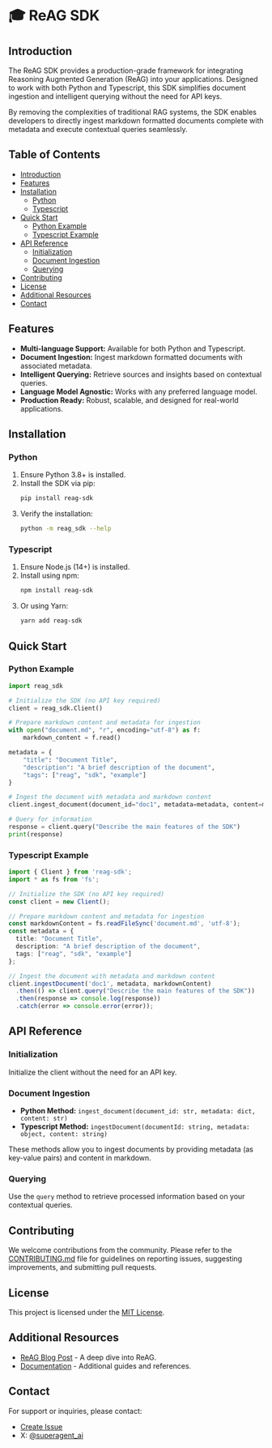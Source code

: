 # 🎓 ReAG SDK

## Introduction

The ReAG SDK provides a production-grade framework for integrating Reasoning Augmented Generation (ReAG) into your applications. Designed to work with both Python and Typescript, this SDK simplifies document ingestion and intelligent querying without the need for API keys.

By removing the complexities of traditional RAG systems, the SDK enables developers to directly ingest markdown formatted documents complete with metadata and execute contextual queries seamlessly.

## Table of Contents
- [Introduction](#introduction)
- [Features](#features)
- [Installation](#installation)
  - [Python](#python)
  - [Typescript](#typescript)
- [Quick Start](#quick-start)
  - [Python Example](#python-example)
  - [Typescript Example](#typescript-example)
- [API Reference](#api-reference)
  - [Initialization](#initialization)
  - [Document Ingestion](#document-ingestion)
  - [Querying](#querying)
- [Contributing](#contributing)
- [License](#license)
- [Additional Resources](#additional-resources)
- [Contact](#contact)

## Features
- **Multi-language Support:** Available for both Python and Typescript.
- **Document Ingestion:** Ingest markdown formatted documents with associated metadata.
- **Intelligent Querying:** Retrieve sources and insights based on contextual queries.
- **Language Model Agnostic:** Works with any preferred language model.
- **Production Ready:** Robust, scalable, and designed for real-world applications.

## Installation

### Python
1. Ensure Python 3.8+ is installed.
2. Install the SDK via pip:
   ```bash
   pip install reag-sdk
   ```
3. Verify the installation:
   ```bash
   python -m reag_sdk --help
   ```

### Typescript
1. Ensure Node.js (14+) is installed.
2. Install using npm:
   ```bash
   npm install reag-sdk
   ```
3. Or using Yarn:
   ```bash
   yarn add reag-sdk
   ```

## Quick Start

### Python Example
```python
import reag_sdk

# Initialize the SDK (no API key required)
client = reag_sdk.Client()

# Prepare markdown content and metadata for ingestion
with open("document.md", "r", encoding="utf-8") as f:
    markdown_content = f.read()

metadata = {
    "title": "Document Title",
    "description": "A brief description of the document",
    "tags": ["reag", "sdk", "example"]
}

# Ingest the document with metadata and markdown content
client.ingest_document(document_id="doc1", metadata=metadata, content=markdown_content)

# Query for information
response = client.query("Describe the main features of the SDK")
print(response)
```

### Typescript Example
```typescript
import { Client } from 'reag-sdk';
import * as fs from 'fs';

// Initialize the SDK (no API key required)
const client = new Client();

// Prepare markdown content and metadata for ingestion
const markdownContent = fs.readFileSync('document.md', 'utf-8');
const metadata = {
  title: "Document Title",
  description: "A brief description of the document",
  tags: ["reag", "sdk", "example"]
};

// Ingest the document with metadata and markdown content
client.ingestDocument('doc1', metadata, markdownContent)
  .then(() => client.query("Describe the main features of the SDK"))
  .then(response => console.log(response))
  .catch(error => console.error(error));
```

## API Reference

### Initialization
Initialize the client without the need for an API key.

### Document Ingestion
- **Python Method:** `ingest_document(document_id: str, metadata: dict, content: str)`
- **Typescript Method:** `ingestDocument(documentId: string, metadata: object, content: string)`

These methods allow you to ingest documents by providing metadata (as key-value pairs) and content in markdown.

### Querying
Use the `query` method to retrieve processed information based on your contextual queries.

## Contributing

We welcome contributions from the community. Please refer to the [CONTRIBUTING.md](CONTRIBUTING.md) file for guidelines on reporting issues, suggesting improvements, and submitting pull requests.

## License

This project is licensed under the [MIT License](LICENSE).

## Additional Resources
- [ReAG Blog Post](https://www.superagent.sh/blog/reag-reasoning-augmented-generation) - A deep dive into ReAG.
- [Documentation](https://your-docs-url.com) - Additional guides and references.

## Contact

For support or inquiries, please contact:
- [Create Issue](https://github.com/your-repo/issues)
- X: [@superagent_ai](https://x.com/superagent_ai)
